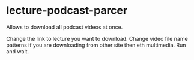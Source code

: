 lecture-podcast-parcer
======================

Allows to download all podcast videos at once.

Change the link to lecture you want to download.
Change video file name patterns 
if you are downloading from other site then eth multimedia.
Run and wait.
